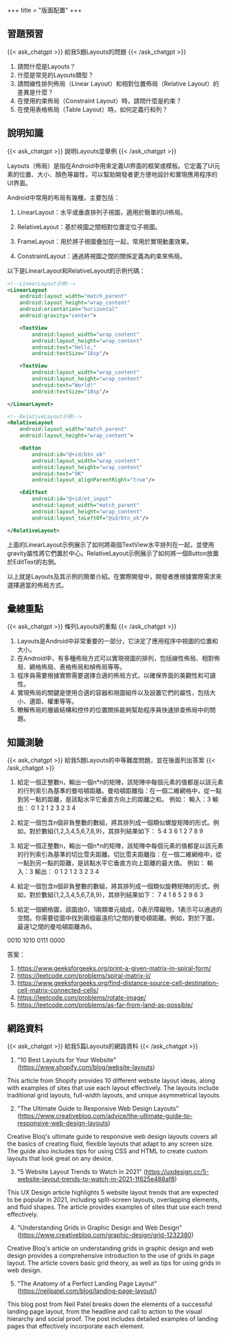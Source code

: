+++
title = "版面配置"
+++
## 習題預習
{{< ask_chatgpt >}}
給我5題Layouts的問題
{{< /ask_chatgpt >}}



1. 請問什麼是Layouts？
2. 什麼是常見的Layouts類型？
3. 請問線性排列佈局（Linear Layout）和相對位置佈局（Relative Layout）的差異是什麼？
4. 在使用約束佈局（Constraint Layout）時，請問什麼是約束？
5. 在使用表格佈局（Table Layout）時，如何定義行和列？   

## 說明知識
{{< ask_chatgpt >}}
說明Layouts並舉例
{{< /ask_chatgpt >}}



Layouts（佈局）是指在Android中用來定義UI界面的框架或模板。它定義了UI元素的位置、大小、顏色等屬性，可以幫助開發者更方便地設計和實現應用程序的UI界面。

Android中常用的布局有幾種，主要包括：

1. LinearLayout：水平或垂直排列子視圖，適用於簡單的UI佈局。

2. RelativeLayout：基於視圖之間相對位置定位子視圖。

3. FrameLayout：用於將子視圖疊加在一起，常用於實現動畫效果。

4. ConstraintLayout：通過將視圖之間的關係定義為約束來佈局。

以下是LinearLayout和RelativeLayout的示例代碼：

```xml
<!--LinearLayout示例-->
<LinearLayout
    android:layout_width="match_parent"
    android:layout_height="wrap_content"
    android:orientation="horizontal"
    android:gravity="center">

    <TextView
        android:layout_width="wrap_content"
        android:layout_height="wrap_content"
        android:text="Hello,"
        android:textSize="18sp"/>

    <TextView
        android:layout_width="wrap_content"
        android:layout_height="wrap_content"
        android:text="World!"
        android:textSize="18sp"/>

</LinearLayout>

<!--RelativeLayout示例-->
<RelativeLayout
    android:layout_width="match_parent"
    android:layout_height="wrap_content">

    <Button
        android:id="@+id/btn_ok"
        android:layout_width="wrap_content"
        android:layout_height="wrap_content"
        android:text="OK"
        android:layout_alignParentRight="true"/>

    <EditText
        android:id="@+id/et_input"
        android:layout_width="match_parent"
        android:layout_height="wrap_content"
        android:layout_toLeftOf="@id/btn_ok"/>

</RelativeLayout>
```

上面的LinearLayout示例展示了如何將兩個TextView水平排列在一起，並使用gravity屬性將它們置於中心。RelativeLayout示例展示了如何將一個Button放置於EditText的右側。

以上就是Layouts及其示例的簡單介紹。在實際開發中，開發者應根據實際需求來選擇適當的佈局方式。   

## 彙總重點
{{< ask_chatgpt >}}
條列Layouts的重點
{{< /ask_chatgpt >}}



1. Layouts是Android中非常重要的一部分，它決定了應用程序中視圖的位置和大小。
2. 在Android中，有多種佈局方式可以實現視圖的排列，包括線性佈局、相對佈局、網格佈局、表格佈局和幀佈局等等。
3. 程序員需要根據實際需要選擇合適的佈局方式，以確保界面的美觀性和可讀性。
4. 實現佈局的關鍵是使用合適的容器和視圖組件以及設置它們的屬性，包括大小、邊距、權重等等。
5. 瞭解佈局的層級結構和控件的位置關係能夠幫助程序員快速排查佈局中的問題。   

## 知識測驗
{{< ask_chatgpt >}}
給我5題Layouts的中等難度問題，並在後面列出答案
{{< /ask_chatgpt >}}



1. 給定一個正整數n，輸出一個n*n的矩陣，該矩陣中每個元素的值都是以該元素的行列索引為基準的曼哈頓距離。曼哈頓距離指：在一個二維網格中，從一點到另一點的距離，是該點水平它垂直方向上的距離之和。
例如：
輸入：3
輸出：
0 1 2
1 2 3
2 3 4

2. 給定一個包含n個非負整數的數組，將其排列成一個類似螺旋矩陣的形式。例如，對於數組{1,2,3,4,5,6,7,8,9}，其排列結果如下：
5 4 3
6 1 2
7 8 9

3. 給定一個正整數n，輸出一個n*n的矩陣，該矩陣中每個元素的值都是以該元素的行列索引為基準的切比雪夫距離。切比雪夫距離指：在一個二維網格中，從一點到另一點的距離，是該點水平它垂直方向上距離的最大值。
例如：
輸入：3
輸出：
0 1 2
1 2 3
2 3 4

4. 給定一個包含n個非負整數的數組，將其排列成一個類似旋轉矩陣的形式。例如，對於數組{1,2,3,4,5,6,7,8,9}，其排列結果如下：
7 4 1
8 5 2
9 6 3

5. 給定一個網格圖，該圖由0，1兩類單元組成，0表示障礙物，1表示可以通過的空間。你需要從圖中找到兩個最遠的1之間的曼哈頓距離。例如，對於下圖，最遠1之間的曼哈頓距離為6。

0010
1010
0111
0000

答案：
1. https://www.geeksforgeeks.org/print-a-given-matrix-in-spiral-form/
2. https://leetcode.com/problems/spiral-matrix-ii/
3. https://www.geeksforgeeks.org/find-distance-source-cell-destination-cell-matrix-connected-cells/
4. https://leetcode.com/problems/rotate-image/
5. https://leetcode.com/problems/as-far-from-land-as-possible/   

## 網路資料
{{< ask_chatgpt >}}
給我5篇Layouts的網路資料
{{< /ask_chatgpt >}}



1. "10 Best Layouts for Your Website" (https://www.shopify.com/blog/website-layouts)

This article from Shopify provides 10 different website layout ideas, along with examples of sites that use each layout effectively. The layouts include traditional grid layouts, full-width layouts, and unique asymmetrical layouts.

2. "The Ultimate Guide to Responsive Web Design Layouts" (https://www.creativebloq.com/advice/the-ultimate-guide-to-responsive-web-design-layouts)

Creative Bloq's ultimate guide to responsive web design layouts covers all the basics of creating fluid, flexible layouts that adapt to any screen size. The guide also includes tips for using CSS and HTML to create custom layouts that look great on any device.

3. "5 Website Layout Trends to Watch in 2021" (https://uxdesign.cc/5-website-layout-trends-to-watch-in-2021-1f625e488af8)

This UX Design article highlights 5 website layout trends that are expected to be popular in 2021, including split-screen layouts, overlapping elements, and fluid shapes. The article provides examples of sites that use each trend effectively.

4. "Understanding Grids in Graphic Design and Web Design" (https://www.creativebloq.com/graphic-design/grid-1232380)

Creative Bloq's article on understanding grids in graphic design and web design provides a comprehensive introduction to the use of grids in page layout. The article covers basic grid theory, as well as tips for using grids in web design.

5. "The Anatomy of a Perfect Landing Page Layout" (https://neilpatel.com/blog/landing-page-layout/)

This blog post from Neil Patel breaks down the elements of a successful landing page layout, from the headline and call to action to the visual hierarchy and social proof. The post includes detailed examples of landing pages that effectively incorporate each element.   

